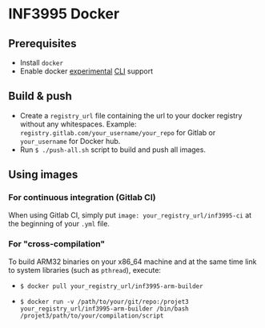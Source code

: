 # INF3995 Docker

## Prerequisites

- Install `docker`
- Enable docker [experimental](https://github.com/docker/cli/issues/947#issue-305437486) [CLI](https://docs.docker.com/engine/reference/commandline/dockerd/#description) support

## Build & push

- Create a `registry_url` file containing the url to your docker registry without any whitespaces.
Example: `registry.gitlab.com/your_username/your_repo` for Gitlab or `your_username` for Docker hub.
- Run `$ ./push-all.sh` script to build and push all images.

## Using images

### For continuous integration (Gitlab CI)

When using Gitlab CI, simply put `image: your_registry_url/inf3995-ci` at the beginning of your `.yml` file.

### For "cross-compilation"

To build ARM32 binaries on your x86_64 machine and at the same time link to system libraries (such as `pthread`), execute:

- `$ docker pull your_registry_url/inf3995-arm-builder`

- `$ docker run -v /path/to/your/git/repo:/projet3 your_registry_url/inf3995-arm-builder /bin/bash /projet3/path/to/your/compilation/script`
